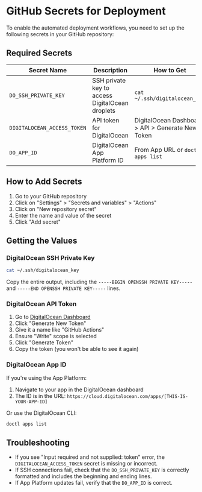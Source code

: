 # GitHub Secrets for Deployment

To enable the automated deployment workflows, you need to set up the following secrets in your GitHub repository:

## Required Secrets

| Secret Name | Description | How to Get |
|-------------|-------------|------------|
| `DO_SSH_PRIVATE_KEY` | SSH private key to access DigitalOcean droplets | `cat ~/.ssh/digitalocean_key` |
| `DIGITALOCEAN_ACCESS_TOKEN` | API token for DigitalOcean | DigitalOcean Dashboard > API > Generate New Token |
| `DO_APP_ID` | DigitalOcean App Platform ID | From App URL or `doctl apps list` |

## How to Add Secrets

1. Go to your GitHub repository
2. Click on "Settings" > "Secrets and variables" > "Actions"
3. Click on "New repository secret"
4. Enter the name and value of the secret
5. Click "Add secret"

## Getting the Values

### DigitalOcean SSH Private Key

```bash
cat ~/.ssh/digitalocean_key
```

Copy the entire output, including the `-----BEGIN OPENSSH PRIVATE KEY-----` and `-----END OPENSSH PRIVATE KEY-----` lines.

### DigitalOcean API Token

1. Go to [DigitalOcean Dashboard](https://cloud.digitalocean.com/account/api/tokens)
2. Click "Generate New Token"
3. Give it a name like "GitHub Actions"
4. Ensure "Write" scope is selected
5. Click "Generate Token"
6. Copy the token (you won't be able to see it again)

### DigitalOcean App ID

If you're using the App Platform:

1. Navigate to your app in the DigitalOcean dashboard
2. The ID is in the URL: `https://cloud.digitalocean.com/apps/[THIS-IS-YOUR-APP-ID]`

Or use the DigitalOcean CLI:

```bash
doctl apps list
```

## Troubleshooting

- If you see "Input required and not supplied: token" error, the `DIGITALOCEAN_ACCESS_TOKEN` secret is missing or incorrect.
- If SSH connections fail, check that the `DO_SSH_PRIVATE_KEY` is correctly formatted and includes the beginning and ending lines.
- If App Platform updates fail, verify that the `DO_APP_ID` is correct. 